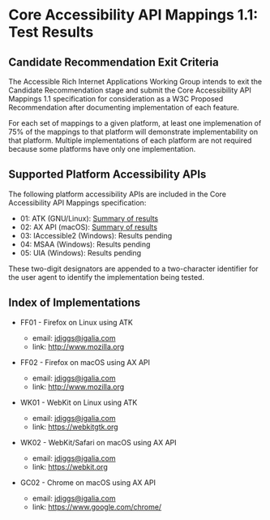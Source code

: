 Core Accessibility API Mappings 1.1: Test Results
=================================================

Candidate Recommendation Exit Criteria
--------------------------------------

The Accessible Rich Internet Applications Working Group intends to exit the
Candidate Recommendation stage and submit the Core Accessibility API Mappings 1.1
specification for consideration as a W3C Proposed Recommendation after documenting
implementation of each feature.

For each set of mappings to a given platform, at least one implemenation of 75% of
the mappings to that platform will demonstrate implementability on that platform.
Multiple implementations of each platform are not required because some platforms
have only one implementation.

Supported Platform Accessibility APIs
-------------------------------------

The following platform accessibility APIs are included in the Core Accessibility
API Mappings specification:

* 01: ATK (GNU/Linux): [Summary of results](atk/all.html)
* 02: AX API (macOS): [Summary of results](axapi/all.html)
* 03: IAccessible2 (Windows): Results pending
* 04: MSAA (Windows): Results pending
* 05: UIA (Windows): Results pending

These two-digit designators are appended to a two-character identifier for the
user agent to identify the implementation being tested.

Index of Implementations 
------------------------

* FF01 - Firefox on Linux using ATK
  * email: jdiggs@igalia.com
  * link: <http://www.mozilla.org>

* FF02 - Firefox on macOS using AX API
  * email: jdiggs@igalia.com
  * link: <http://www.mozilla.org>

* WK01 - WebKit on Linux using ATK
  * email: jdiggs@igalia.com
  * link: <https://webkitgtk.org>

* WK02 - WebKit/Safari on macOS using AX API
  * email: jdiggs@igalia.com
  * link: <https://webkit.org>

* GC02 - Chrome on macOS using AX API
  * email: jdiggs@igalia.com
  * link: <https://www.google.com/chrome/>
